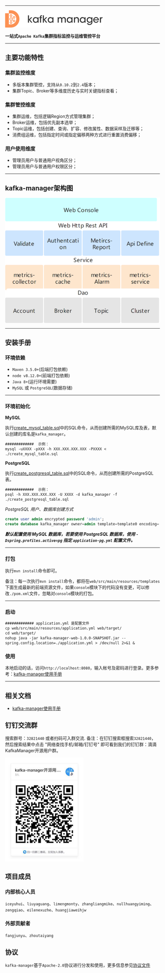 
---

![kafka-manager-logo](doc/assets/images/common/logo_name.png)

**一站式`Apache Kafka`集群指标监控与运维管控平台**

--- 

## 主要功能特性


### 集群监控维度

- 多版本集群管控，支持从`0.10.2`到`2.4`版本；
- 集群Topic、Broker等多维度历史与实时关键指标查看；


### 集群管控维度

- 集群运维，包括逻辑Region方式管理集群；
- Broker运维，包括优先副本选举；
- Topic运维，包括创建、查询、扩容、修改属性、数据采样及迁移等；
- 消费组运维，包括指定时间或指定偏移两种方式进行重置消费偏移；


### 用户使用维度

- 管理员用户与普通用户视角区分；
- 管理员用户与普通用户权限区分；

---

## kafka-manager架构图

![kafka-manager-arch](doc/assets/images/common/arch.png)


---

## 安装手册

### 环境依赖

- `Maven 3.5.0+`(后端打包依赖)
- `node v8.12.0+`(前端打包依赖)
- `Java 8+`(运行环境需要)
- `MySQL` 或 `PostgreSQL`(数据存储)

---

### 环境初始化

**MySQL**

执行[create_mysql_table.sql](doc/create_mysql_table.sql)中的SQL命令，从而创建所需的MySQL库及表，默认创建的库名是`kafka_manager`。

```
#############  示例：
mysql -uXXXX -pXXX -h XXX.XXX.XXX.XXX -PXXXX < ./create_mysql_table.sql
```

**PostgreSQL**

执行[create_postgresql_table.sql](doc/create_postgresql_table.sql)中的SQL命令，从而创建所需的PostgreSQL表。

```
#############  示例：
psql -h XXX.XXX.XXX.XXX -U XXXX -d kafka_manager -f ./create_postgresql_table.sql
```

*PostgreSQL 用户、数据库创建方式*

```sql
create user admin encrypted password 'admin';
create database kafka_manager owner=admin template=template0 encoding='UTF-8' lc_collate='zh_CN.UTF-8' lc_ctype='zh_CN.UTF-8';
```

***默认配置使用 MySQL 数据库，若要使用 PostgreSQL 数据库，使用 `-Dspring.profiles.active=pg` 指定 `application-pg.yml` 配置文件。***

---


### 打包

执行`mvn install`命令即可。

备注：每一次执行`mvn install`命令，都将在`web/src/main/resources/templates`下面生成最新的前端资源文件，如果`console`模块下的代码没有变更，可以修改`./pom.xml`文件，忽略对`console`模块的打包。

---

### 启动

```
############# application.yml 是配置文件
cp web/src/main/resources/application.yml web/target/
cd web/target/
nohup java -jar kafka-manager-web-1.0.0-SNAPSHOT.jar --spring.config.location=./application.yml > /dev/null 2>&1 &
```

### 使用

本地启动的话，访问`http://localhost:8080`，输入帐号及密码进行登录。更多参考：[kafka-manager使用手册](doc/user_cn_guide.md)


---

## 相关文档

- [kafka-manager使用手册](doc/user_cn_guide.md)


## 钉钉交流群

搜索群号：`32821440` 或者扫码可入群交流. 备注：在钉钉搜索框搜索`32821440`，然后搜索结果中点击 "网络查找手机/邮箱/钉钉号" 即可看到我们的钉钉群：滴滴KafkaManager开源用户群。


![dingding_group](doc/assets/images/common/dingding_group.jpg)


## 项目成员

### 内部核心人员

`iceyuhui`、`liuyaguang`、`limengmonty`、`zhangliangmike`、`nullhuangyiming`、`zengqiao`、`eilenexuzhe`、`huangjiaweihjw`


### 外部贡献者

`fangjunyu`、`zhoutaiyang`


## 协议

`kafka-manager`基于`Apache-2.0`协议进行分发和使用，更多信息参见[协议文件](./LICENSE)

